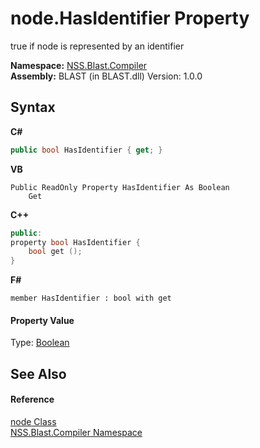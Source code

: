 # node.HasIdentifier Property 
 

true if node is represented by an identifier

**Namespace:**&nbsp;<a href="26a25caa-f50b-92ad-f15c-dbb9db1493ae">NSS.Blast.Compiler</a><br />**Assembly:**&nbsp;BLAST (in BLAST.dll) Version: 1.0.0

## Syntax

**C#**<br />
``` C#
public bool HasIdentifier { get; }
```

**VB**<br />
``` VB
Public ReadOnly Property HasIdentifier As Boolean
	Get
```

**C++**<br />
``` C++
public:
property bool HasIdentifier {
	bool get ();
}
```

**F#**<br />
``` F#
member HasIdentifier : bool with get

```


#### Property Value
Type: <a href="https://docs.microsoft.com/dotnet/api/system.boolean" target="_blank" rel="noopener noreferrer">Boolean</a>

## See Also


#### Reference
<a href="7dc9b7e9-64ad-f224-ae1a-4e6639739f56">node Class</a><br /><a href="26a25caa-f50b-92ad-f15c-dbb9db1493ae">NSS.Blast.Compiler Namespace</a><br />